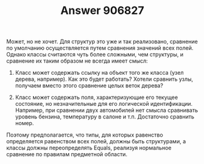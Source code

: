 ﻿---
title: "Answer 906827"
se.owner.user_id: 240512
se.owner.display_name: "MSDN.WhiteKnight"
se.owner.link: "https://ru.stackoverflow.com/users/240512/msdn-whiteknight"
se.answer_id: 906827
se.question_id: 906595
se.post_type: answer
se.score: 2
se.is_accepted: False
---
<p>Может, но не хочет. Для структур это уже и так реализовано, сравнение по умолчанию осуществляется путем сравнения значений всех полей. Однако классы считаются чуть более сложными, чем структуры, и сравнение их таким образом не всегда имеет смысл:</p>

<ol>
<li><p>Класс может содержать ссылку на объект того же класса (узел дерева, например). Как это будет работать? Хотели сравнить узлы, получаем вместо этого сравнение целых веток дерева?</p></li>
<li><p>Класс может содержать поля, характеризующие его текущее состояние, но незначительные для его логической идентификации. Например, при сравнении двух автомобилей нет смысла сравнивать уровень бензина, температуру в салоне и т.п. Достаточно сравнить номер.</p></li>
</ol>

<p>Поэтому предполагается, что типы, для которых равенство определяется равенством всех полей, должны быть структурами, а классы должны переопределять Equals, реализуя нормальное сравнение по правилам предметной области.</p>
